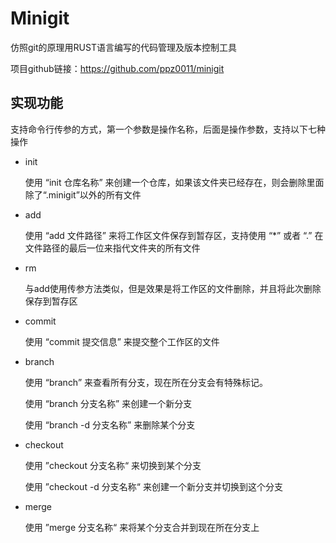 # Minigit

仿照git的原理用RUST语言编写的代码管理及版本控制工具

项目github链接：https://github.com/ppz0011/minigit

## 实现功能

支持命令行传参的方式，第一个参数是操作名称，后面是操作参数，支持以下七种操作

- init

  使用  “init 仓库名称”  来创建一个仓库，如果该文件夹已经存在，则会删除里面除了“.minigit”以外的所有文件

- add

  使用 “add 文件路径” 来将工作区文件保存到暂存区，支持使用 “*” 或者 “.” 在文件路径的最后一位来指代文件夹的所有文件

- rm

  与add使用传参方法类似，但是效果是将工作区的文件删除，并且将此次删除保存到暂存区

- commit

  使用 “commit 提交信息” 来提交整个工作区的文件

- branch

  使用 “branch” 来查看所有分支，现在所在分支会有特殊标记。

  使用 “branch 分支名称” 来创建一个新分支

  使用 “branch -d 分支名称” 来删除某个分支

- checkout

  使用 ”checkout 分支名称“ 来切换到某个分支

  使用 ”checkout -d 分支名称“ 来创建一个新分支并切换到这个分支

- merge

  使用 ”merge 分支名称“ 来将某个分支合并到现在所在分支上